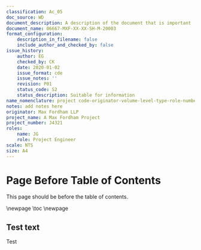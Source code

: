 ```yaml
---
classification: Ac_05
doc_source: WD
document_description: A description of the document that is important
document_name: 06667-MXF-XX-XX-SH-M-20003
format_configuration:
    description_in_filename: false
    include_author_and_checked_by: false
issue_history:
    author: EG
    checked_by: CK
    date: 2020-01-02
    issue_format: cde
    issue_notes: ''
    revision: P01
    status_code: S2
    status_description: Suitable for information
name_nomenclature: project code-originator-volume-level-type-role-number
notes: add notes here
originator: Max Fordham LLP
project_name: A Max Fordham Project
project_number: J4321
roles:
    name: JG
    role: Project Engineer
scale: NTS
size: A4
---
```


# Page Before Table of Contents

This page should be before the table of contents.

\newpage
\toc
\newpage

## Test text

Test